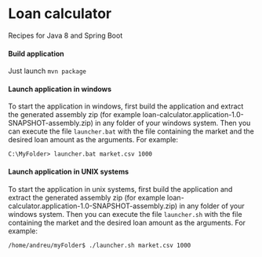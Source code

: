 # Loan calculator
Recipes for Java 8 and Spring Boot

#### Build application
Just launch `mvn package`

#### Launch application in windows
To start the application in windows, first build the application and extract the generated assembly zip (for example loan-calculator.application-1.0-SNAPSHOT-assembly.zip) in any folder of your windows system. Then you can execute the file `launcher.bat` with the file containing the market and the desired loan amount as the arguments. For example:
```
C:\MyFolder> launcher.bat market.csv 1000
```

#### Launch application in UNIX systems
To start the application in unix systems, first build the application and extract the generated assembly zip (for example loan-calculator.application-1.0-SNAPSHOT-assembly.zip) in any folder of your windows system. Then you can execute the file `launcher.sh` with the file containing the market and the desired loan amount as the arguments. For example:
```
/home/andreu/myFolder$ ./launcher.sh market.csv 1000
```
